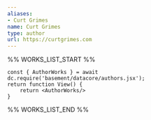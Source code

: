 ```yaml
---
aliases:
- Curt Grimes
name: Curt Grimes
type: author
url: https://curtgrimes.com
---
```



%% WORKS_LIST_START %%

```datacorejsx
const { AuthorWorks } = await dc.require('basement/datacore/authors.jsx');
return function View() {
    return <AuthorWorks/>
}
```
%% WORKS_LIST_END %%